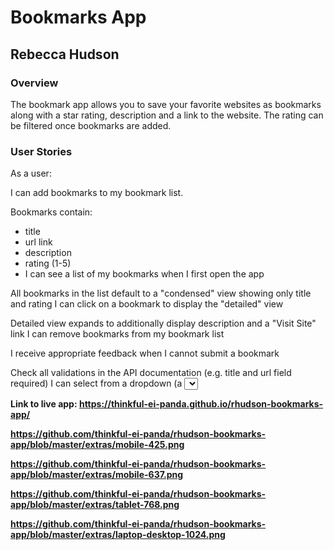 # Bookmarks App

## Rebecca Hudson

### Overview

The bookmark app allows you to save your favorite websites as bookmarks along with a star rating, description and a link to the website. The rating can be filtered once bookmarks are added.

### User Stories

As a user:

I can add bookmarks to my bookmark list. 

Bookmarks contain:
- title
- url link
- description
- rating (1-5)
- I can see a list of my bookmarks when I first open the app

All bookmarks in the list default to a "condensed" view showing only title and rating
I can click on a bookmark to display the "detailed" view

Detailed view expands to additionally display description and a "Visit Site" link
I can remove bookmarks from my bookmark list

I receive appropriate feedback when I cannot submit a bookmark

Check all validations in the API documentation (e.g. title and url field required)
I can select from a dropdown (a <select> element) a "minimum rating" to filter the list by all bookmarks rated at or above the chosen selection.

**Link to live app: https://thinkful-ei-panda.github.io/rhudson-bookmarks-app/**

**https://github.com/thinkful-ei-panda/rhudson-bookmarks-app/blob/master/extras/mobile-425.png**

**https://github.com/thinkful-ei-panda/rhudson-bookmarks-app/blob/master/extras/mobile-637.png**

**https://github.com/thinkful-ei-panda/rhudson-bookmarks-app/blob/master/extras/tablet-768.png**

**https://github.com/thinkful-ei-panda/rhudson-bookmarks-app/blob/master/extras/laptop-desktop-1024.png**



